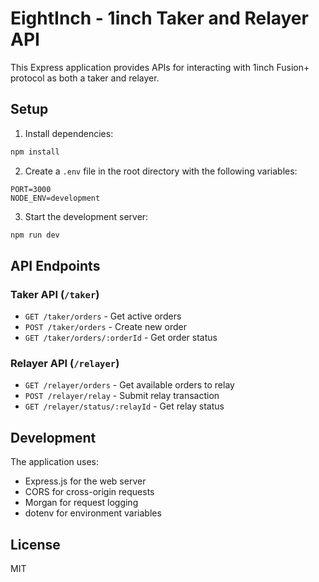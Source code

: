 # EightInch - 1inch Taker and Relayer API

This Express application provides APIs for interacting with 1inch Fusion+ protocol as both a taker and relayer.

## Setup

1. Install dependencies:
```bash
npm install
```

2. Create a `.env` file in the root directory with the following variables:
```
PORT=3000
NODE_ENV=development
```

3. Start the development server:
```bash
npm run dev
```

## API Endpoints

### Taker API (`/taker`)

- `GET /taker/orders` - Get active orders
- `POST /taker/orders` - Create new order
- `GET /taker/orders/:orderId` - Get order status

### Relayer API (`/relayer`)

- `GET /relayer/orders` - Get available orders to relay
- `POST /relayer/relay` - Submit relay transaction
- `GET /relayer/status/:relayId` - Get relay status

## Development

The application uses:
- Express.js for the web server
- CORS for cross-origin requests
- Morgan for request logging
- dotenv for environment variables

## License

MIT 